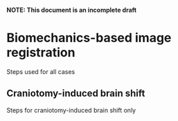 **NOTE: This document is an incomplete draft**

# Biomechanics-based image registration

Steps used for all cases

## Craniotomy-induced brain shift

Steps for craniotomy-induced brain shift only
